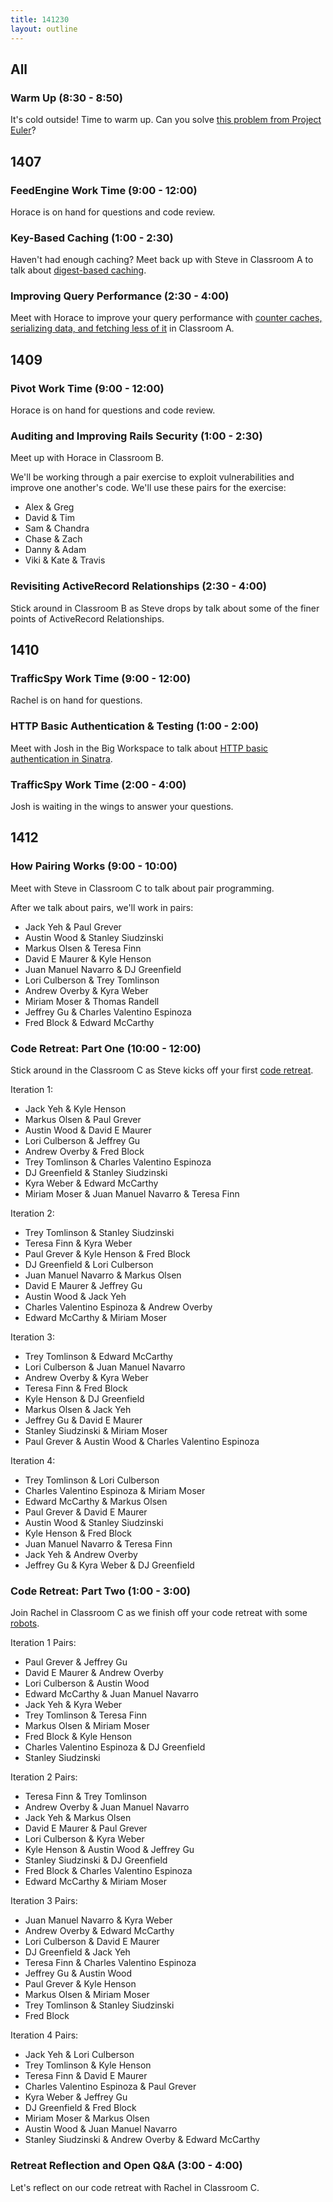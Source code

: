 ```yaml
---
title: 141230
layout: outline
---
```


## All

### Warm Up (8:30 - 8:50)

It's cold outside! Time to warm up. Can you solve [this problem from Project Euler](https://projecteuler.net/problem=10)?

## 1407

### FeedEngine Work Time (9:00 - 12:00)

Horace is on hand for questions and code review.

### Key-Based Caching (1:00 - 2:30)

Haven't had enough caching? Meet back up with Steve in Classroom A to talk about [digest-based caching](http://tutorials.jumpstartlab.com/topics/performance/digest_based_caching.html).

### Improving Query Performance (2:30 - 4:00)

Meet with Horace to improve your query performance with [counter caches, serializing data, and fetching less of it](http://tutorials.jumpstartlab.com/topics/performance/queries.html) in Classroom A.

## 1409

### Pivot Work Time (9:00 - 12:00)

Horace is on hand for questions and code review.

### Auditing and Improving Rails Security (1:00 - 2:30)

Meet up with Horace in Classroom B.

We'll be working through a pair exercise to exploit vulnerabilities and improve one another's code. We'll use these pairs for the exercise:

* Alex & Greg
* David & Tim
* Sam & Chandra
* Chase & Zach
* Danny & Adam
* Viki & Kate & Travis

### Revisiting ActiveRecord Relationships (2:30 - 4:00)

Stick around in Classroom B as Steve drops by talk about some of the finer points of ActiveRecord Relationships.

## 1410

### TrafficSpy Work Time (9:00 - 12:00)

Rachel is on hand for questions.

### HTTP Basic Authentication & Testing (1:00 - 2:00)

Meet with Josh in the Big Workspace to talk about [HTTP basic authentication in Sinatra](https://github.com/turingschool/lesson_plans/blob/master/ruby_02-web_applications_with_ruby/http_auth.markdown).

### TrafficSpy Work Time (2:00 - 4:00)

Josh is waiting in the wings to answer your questions.

## 1412

### How Pairing Works (9:00 - 10:00)

Meet with Steve in Classroom C to talk about pair programming.

After we talk about pairs, we'll work in pairs:

* Jack Yeh & Paul Grever
* Austin Wood & Stanley Siudzinski
* Markus Olsen & Teresa Finn
* David E Maurer & Kyle Henson
* Juan Manuel Navarro & DJ Greenfield
* Lori Culberson & Trey Tomlinson
* Andrew Overby & Kyra Weber
* Miriam Moser & Thomas Randell
* Jeffrey Gu & Charles Valentino Espinoza
* Fred Block & Edward McCarthy

### Code Retreat: Part One (10:00 - 12:00)

Stick around in the Classroom C as Steve kicks off your first [code retreat](http://www.tablexi.com/blog/2013/05/what-is-a-code-retreat-anyway-and-how-to-persuade-the-big-cheese-to-sponsor-one/developers/).

Iteration 1: 

* Jack Yeh & Kyle Henson
* Markus Olsen & Paul Grever
* Austin Wood & David E Maurer
* Lori Culberson & Jeffrey Gu
* Andrew Overby & Fred Block
* Trey Tomlinson & Charles Valentino Espinoza
* DJ Greenfield & Stanley Siudzinski
* Kyra Weber & Edward McCarthy
* Miriam Moser & Juan Manuel Navarro & Teresa Finn

Iteration 2:

* Trey Tomlinson & Stanley Siudzinski
* Teresa Finn & Kyra Weber
* Paul Grever & Kyle Henson & Fred Block
* DJ Greenfield & Lori Culberson
* Juan Manuel Navarro & Markus Olsen
* David E Maurer & Jeffrey Gu
* Austin Wood & Jack Yeh
* Charles Valentino Espinoza & Andrew Overby
* Edward McCarthy & Miriam Moser

Iteration 3:

* Trey Tomlinson & Edward McCarthy
* Lori Culberson & Juan Manuel Navarro
* Andrew Overby & Kyra Weber
* Teresa Finn & Fred Block
* Kyle Henson & DJ Greenfield
* Markus Olsen & Jack Yeh
* Jeffrey Gu & David E Maurer
* Stanley Siudzinski & Miriam Moser
* Paul Grever & Austin Wood & Charles Valentino Espinoza

Iteration 4: 

* Trey Tomlinson & Lori Culberson
* Charles Valentino Espinoza & Miriam Moser
* Edward McCarthy & Markus Olsen
* Paul Grever & David E Maurer
* Austin Wood & Stanley Siudzinski
* Kyle Henson & Fred Block
* Juan Manuel Navarro & Teresa Finn
* Jack Yeh & Andrew Overby
* Jeffrey Gu & Kyra Weber & DJ Greenfield

### Code Retreat: Part Two (1:00 - 3:00)

Join Rachel in Classroom C as we finish off your code retreat with some [robots](https://github.com/turingschool/code_retreat).

Iteration 1 Pairs:

* Paul Grever & Jeffrey Gu
* David E Maurer & Andrew Overby
* Lori Culberson & Austin Wood
* Edward McCarthy & Juan Manuel Navarro
* Jack Yeh & Kyra Weber
* Trey Tomlinson & Teresa Finn
* Markus Olsen & Miriam Moser
* Fred Block & Kyle Henson
* Charles Valentino Espinoza & DJ Greenfield
* Stanley Siudzinski

Iteration 2 Pairs:

* Teresa Finn & Trey Tomlinson
* Andrew Overby & Juan Manuel Navarro
* Jack Yeh & Markus Olsen
* David E Maurer & Paul Grever
* Lori Culberson & Kyra Weber
* Kyle Henson & Austin Wood & Jeffrey Gu 
* Stanley Siudzinski & DJ Greenfield
* Fred Block & Charles Valentino Espinoza
* Edward McCarthy & Miriam Moser

Iteration 3 Pairs:

* Juan Manuel Navarro & Kyra Weber
* Andrew Overby & Edward McCarthy
* Lori Culberson & David E Maurer
* DJ Greenfield & Jack Yeh
* Teresa Finn & Charles Valentino Espinoza
* Jeffrey Gu & Austin Wood
* Paul Grever & Kyle Henson
* Markus Olsen & Miriam Moser
* Trey Tomlinson & Stanley Siudzinski
* Fred Block

Iteration 4 Pairs:

* Jack Yeh & Lori Culberson
* Trey Tomlinson & Kyle Henson
* Teresa Finn & David E Maurer
* Charles Valentino Espinoza & Paul Grever
* Kyra Weber & Jeffrey Gu
* DJ Greenfield & Fred Block
* Miriam Moser & Markus Olsen
* Austin Wood & Juan Manuel Navarro
* Stanley Siudzinski & Andrew Overby & Edward McCarthy

### Retreat Reflection and Open Q&A (3:00 - 4:00)

Let's reflect on our code retreat with Rachel in Classroom C.
